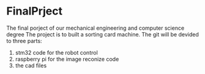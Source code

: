 # FinalPrject
The final porject of our mechanical engineering and computer science degree
The project is to built a sorting card machine.
The git will be devided to three parts:
1. stm32 code for the robot control
2. raspberry pi for the image reconize code
3. the cad files
